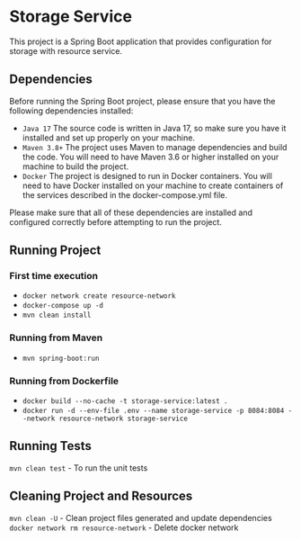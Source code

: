 # Storage Service

This project is a Spring Boot application that provides configuration for storage with resource service.

## Dependencies
Before running the Spring Boot project, please ensure that you have the following dependencies installed:

- `Java 17` The source code is written in Java 17, so make sure you have it installed and set up properly on your machine.
- `Maven 3.8+` The project uses Maven to manage dependencies and build the code. You will need to have Maven 3.6 or higher installed on your machine to build the project.
- `Docker` The project is designed to run in Docker containers. You will need to have Docker installed on your machine to create containers of the services described in the docker-compose.yml file.

Please make sure that all of these dependencies are installed and configured correctly before attempting to run the project.

## Running Project
### First time execution
- `docker network create resource-network`
- `docker-compose up -d`
- `mvn clean install`
### Running from Maven
- `mvn spring-boot:run`
### Running from Dockerfile
- `docker build --no-cache -t storage-service:latest .`
- `docker run -d --env-file .env --name storage-service -p 8084:8084 --network resource-network storage-service`

## Running Tests

`mvn clean test` - To run the unit tests

## Cleaning Project and Resources
`mvn clean -U` - Clean project files generated and update dependencies
`docker network rm resource-network` - Delete docker network
